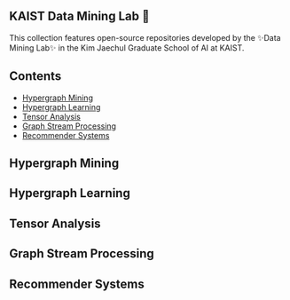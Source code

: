 ## KAIST Data Mining Lab 🌱

This collection features open-source repositories developed by the ✨Data Mining Lab✨ in the Kim Jaechul Graduate School of AI at KAIST.

## Contents

- [Hypergraph Mining](#hypergraph_mining)
- [Hypergraph Learning](#hypergraph_learning)
- [Tensor Analysis](#tensor)
- [Graph Stream Processing](#stream)
- [Recommender Systems](#recsys)
<a name="hypergraph_mining" />

## Hypergraph Mining

<a name="hypergraph_learning" />

## Hypergraph Learning

<a name="tensor" />

## Tensor Analysis

<a name="stream" />

## Graph Stream Processing

<a name="recsys" />

## Recommender Systems

<!--
**kaistdata/kaistdata** is a ✨ _special_ ✨ repository because its `README.md` (this file) appears on your GitHub profile.

Here are some ideas to get you started:

- 🔭 I’m currently working on ...
- 🌱 I’m currently learning ...
- 👯 I’m looking to collaborate on ...
- 🤔 I’m looking for help with ...
- 💬 Ask me about ...
- 📫 How to reach me: ...
- 😄 Pronouns: ...
- ⚡ Fun fact: ...
-->
